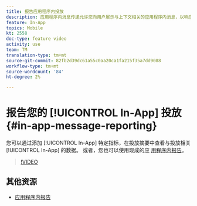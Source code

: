 ```yaml
---
title: 报告应用程序内投放
description: 应用程序内消息传递允许您向用户展示与上下文相关的应用程序内消息，以响应客户在移动应用程序中的实时行为。
feature: In-App
topics: Mobile
kt: 2558
doc-type: feature video
activity: use
team: TM
translation-type: tm+mt
source-git-commit: 82fb2d39dc61a55c0aa20ca1fa215f35a7dd9088
workflow-type: tm+mt
source-wordcount: '84'
ht-degree: 2%

---
```


# 报告您的 [!UICONTROL In-App] 投放 {#in-app-message-reporting}

您可以通过添加 [!UICONTROL In-App] 特定指标，在投放摘要中查看与投放相关 [!UICONTROL In-App] 的数据。 或者，您也可以使用现成的应 [用程序内报告](https://docs.adobe.com/content/help/en/campaign-standard/using/reporting/list-of-reports/in-app-report.html)。

>[!VIDEO](https://video.tv.adobe.com/v/26412?quality=12)

## 其他资源

* [应用程序内报告](https://docs.adobe.com/content/help/en/campaign-standard/using/reporting/list-of-reports/in-app-report.html)
